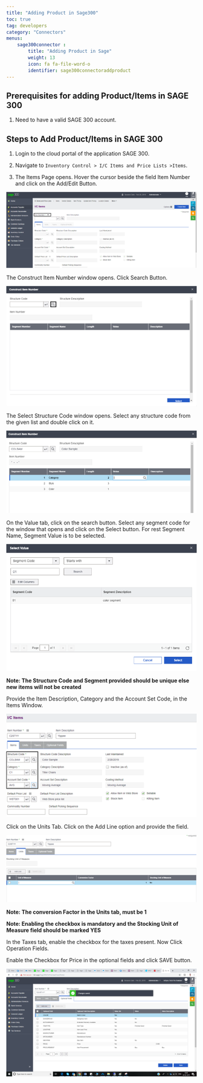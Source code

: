 ```yaml
---
title: "Adding Product in Sage300"
toc: true
tag: developers
category: "Connectors"
menus: 
    sage300connector :
        title: "Adding Product in Sage"
        weight: 13
        icon: fa fa-file-word-o
        identifier: sage300connectoraddproduct
---
```


## Prerequisites for adding Product/Items in SAGE 300

1.	Need to have a valid SAGE 300 account.

## Steps to Add Product/Items in SAGE 300

1.	Login to the cloud portal of the application SAGE 300. 

2.	Navigate to `Inventory Control > I/C Items and Price Lists >Items`.

3.	The Items Page opens. Hover the cursor beside the field Item Number and click on the Add/Edit Button.

![productadd-sage1](/staticfiles/connectors/media/application-connector/productadd-sage1.png)

The Construct Item Number window opens. Click Search Button.


![productadd-sage2](/staticfiles/connectors/media/application-connector/productadd-sage2.png)

The Select Structure Code window opens. Select any structure code from the given list and double click on it.

![productadd-sage3](/staticfiles/connectors/media/application-connector/productadd-sage3.png)

On the Value tab, click on the search button. Select any segment code for the window that opens 
and click on the Select button. For rest Segment Name, Segment Value is to be selected. 

![productadd-sage4](/staticfiles/connectors/media/application-connector/productadd-sage4.png)

**Note: The Structure Code and Segment provided should be unique else new items will not be created** 

Provide the Item Description, Category and the Account Set Code, in the Items Window.

![productadd-sage5](/staticfiles/connectors/media/application-connector/productadd-sage5.png)

Click on the Units Tab. Click on the Add Line option and provide the field. 

![productadd-sage6](/staticfiles/connectors/media/application-connector/productadd-sage6.png)

**Note: The conversion Factor in the Units tab, must be 1**

**Note: Enabling the checkbox is mandatory and the Stocking Unit of Measure field should be marked YES**

In the Taxes tab, enable the checkbox for the taxes present. Now Click Operation Fields.

Enable the Checkbox for Price in the optional fields and click SAVE button.

![productadd-sage7](/staticfiles/connectors/media/application-connector/productadd-sage7.png)